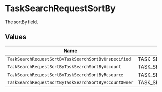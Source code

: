 # TaskSearchRequestSortBy

The sortBy field.


## Values

| Name                                                  | Value                                                 |
| ----------------------------------------------------- | ----------------------------------------------------- |
| `TaskSearchRequestSortByTaskSearchSortByUnspecified`  | TASK_SEARCH_SORT_BY_UNSPECIFIED                       |
| `TaskSearchRequestSortByTaskSearchSortByAccount`      | TASK_SEARCH_SORT_BY_ACCOUNT                           |
| `TaskSearchRequestSortByTaskSearchSortByResource`     | TASK_SEARCH_SORT_BY_RESOURCE                          |
| `TaskSearchRequestSortByTaskSearchSortByAccountOwner` | TASK_SEARCH_SORT_BY_ACCOUNT_OWNER                     |